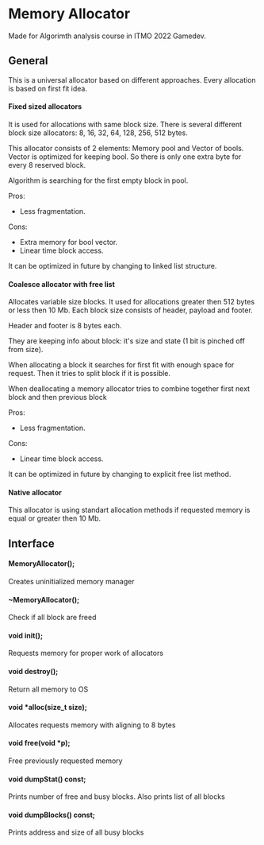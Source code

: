 # Memory Allocator
Made for Algorimth analysis course in ITMO 2022 Gamedev.

## General
This is a universal allocator based on different approaches.
Every allocation is based on first fit idea.

#### Fixed sized allocators
It is used for allocations with same block size.
There is several different block size allocators:
8, 16, 32, 64, 128, 256, 512 bytes.

This allocator consists of 2 elements: Memory pool and Vector of bools.
Vector is optimized for keeping bool. So there is only one extra byte for every 8 reserved block.

Algorithm is searching for the first empty block in pool.

Pros:
* Less fragmentation.

Cons:
* Extra memory for bool vector.
* Linear time block access.

It can be optimized in future by changing to linked list structure.

#### Coalesce allocator with free list
Allocates variable size blocks.
It used for allocations greater then 512 bytes or less then 10 Mb.
Each block size consists of header, payload and footer.

Header and footer is 8 bytes each.

They are keeping info about block: it's size and state (1 bit is pinched off from size). 

When allocating a block it searches for first fit with enough space for request. Then it tries to split block if it is possible.

When deallocating a memory allocator tries to сombine together first next block and then previous block

Pros:
* Less fragmentation.

Cons:
* Linear time block access.

It can be optimized in future by changing to explicit free list method.

#### Native allocator

This allocator is using standart allocation methods if requested memory is equal or greater then 10 Mb.

## Interface

#### MemoryAllocator();
Creates uninitialized memory manager

#### ~MemoryAllocator();
Check if all block are freed

#### void init();
Requests memory for proper work of allocators
 
#### void destroy();
Return all memory to OS

#### void *alloc(size_t size);
Allocates requests memory with aligning to 8 bytes

#### void free(void *p);
Free previously requested memory

#### void dumpStat() const;
Prints number of free and busy blocks. Also prints list of all blocks

#### void dumpBlocks() const;
Prints address and size of all busy blocks
